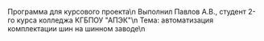 Программа для курсового проекта\n
Выполнил Павлов А.В., студент 2-го курса колледжа КГБПОУ "АПЭК"\n
Тема: автоматизация комплектации шин на шинном заводе\n
